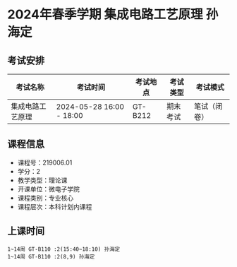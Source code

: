 # 2024年春季学期 集成电路工艺原理 孙海定




## 考试安排

| 考试名称 | 考试时间 | 考试地点 | 考试类型 | 考试模式 |
| -------- | -------- | -------- | -------- | -------- |
| 集成电路工艺原理 | 2024-05-28 16:00 - 18:00 | GT-B212 | 期末考试 | 笔试（闭卷） |





## 课程信息

- 课程号：219006.01
- 学分：2
- 教学类型：理论课
- 开课单位：微电子学院
- 课程类别：专业核心
- 课程层次：本科计划内课程

## 上课时间

```
1~14周 GT-B110 :2(15:40~18:10) 孙海定
1~14周 GT-B110 :2(8,9) 孙海定
```

